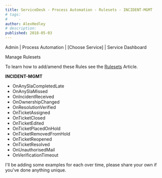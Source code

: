 ```yaml
---
title: ServiceDesk - Process Automation - Rulesets - INCIDENT-MGMT
# tags:
#     - 
author: AlexHedley
# description: 
published: 2018-05-03
---
```


Admin | Process Automation | [Choose Service] | Service Dashboard
  
Manage Rulesets
  
To learn how to add/amend these Rules see the [Rulesets](https://community.broadcom.com/symantecenterprise/viewdocument?DocumentKey=38d43279-4c4d-41ba-a244-3d84b5d17f65&amp;CommunityKey=04ead5e9-3643-4118-b853-afa5a58710c6&amp;tab=librarydocuments) Article.
  
**INCIDENT-MGMT**
  
- OnAnySlaCompletedLate
- OnAnySlaMissed
- OnIncidentReceived
- OnOwnershipChanged
- OnResolutionVerified
- OnTicketAssigned
- OnTicketClosed
- OnTicketEdited
- OnTicketPlacedOnHold
- OnTicketRemovedFromHold
- OnTicketReopened
- OnTicketResolved
- OnUnauthorisedMail
- OnVerificationTimeout

I'll be adding some examples for each over time, please share your own if you've done anything unique.
